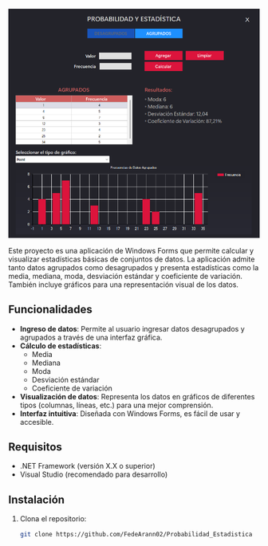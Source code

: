 ![Proyecto de Probabilidad y Estadísticas](ProbabilidadEstadistica/images/ScSht.png)


Este proyecto es una aplicación de Windows Forms que permite calcular y visualizar estadísticas básicas de conjuntos de datos. La aplicación admite tanto datos agrupados como desagrupados y presenta estadísticas como la media, mediana, moda, desviación estándar y coeficiente de variación. También incluye gráficos para una representación visual de los datos.

## Funcionalidades

- **Ingreso de datos**: Permite al usuario ingresar datos desagrupados y agrupados a través de una interfaz gráfica.
- **Cálculo de estadísticas**:
  - Media
  - Mediana
  - Moda
  - Desviación estándar
  - Coeficiente de variación
- **Visualización de datos**: Representa los datos en gráficos de diferentes tipos (columnas, líneas, etc.) para una mejor comprensión.
- **Interfaz intuitiva**: Diseñada con Windows Forms, es fácil de usar y accesible.

## Requisitos

- .NET Framework (versión X.X o superior)
- Visual Studio (recomendado para desarrollo)

## Instalación

1. Clona el repositorio:

   ```bash
   git clone https://github.com/FedeArann02/Probabilidad_Estadistica
